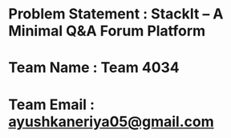 # Problem Statement : StackIt – A Minimal Q&A Forum Platform
# Team Name : Team 4034 
# Team Email : ayushkaneriya05@gmail.com 
